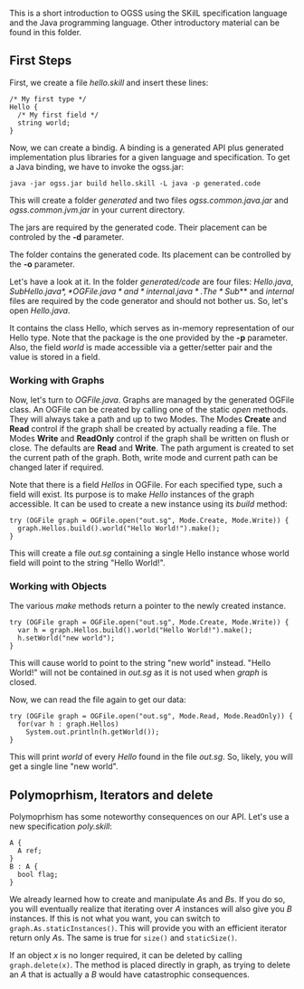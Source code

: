 This is a short introduction to OGSS using the SKilL specification language and the Java programming language.
Other introductory material can be found in this folder.

## First Steps

First, we create a file *hello.skill* and insert these lines:
```
/* My first type */
Hello {
  /* My first field */
  string world;
}
```

Now, we can create a bindig.
A binding is a generated API plus generated implementation plus libraries for a given language and specification.
To get a Java binding, we have to invoke the ogss.jar:
```
java -jar ogss.jar build hello.skill -L java -p generated.code
```

This will create a folder *generated* and two files *ogss.common.java.jar* and *ogss.common.jvm.jar* in your current directory.

The jars are required by the generated code.
Their placement can be controled by the **-d** parameter.

The folder contains the generated code.
Its placement can be controlled by the **-o** parameter.

Let's have a look at it.
In the folder *generated/code* are four files: *Hello.java*, *Sub$Hello.java*, *OGFile.java* and *internal.java*.
The *Sub$*** and *internal* files are required by the code generator and should not bother us.
So, let's open *Hello.java*.

It contains the class Hello, which serves as in-memory representation of our Hello type.
Note that the package is the one provided by the **-p** parameter.
Also, the field *world* is made accessible via a getter/setter pair and the value is stored in a field.


### Working with Graphs

Now, let's turn to *OGFile.java*.
Graphs are managed by the generated OGFile class.
An OGFile can be created by calling one of the static *open* methods.
They will always take a path and up to two Modes.
The Modes **Create** and **Read** control if the graph shall be created by actually reading a file.
The Modes **Write** and **ReadOnly** control if the graph shall be written on flush or close.
The defaults are **Read** and **Write**.
The path argument is created to set the current path of the graph.
Both, write mode and current path can be changed later if required.

Note that there is a field *Hellos* in OGFile.
For each specified type, such a field will exist.
Its purpose is to make *Hello* instances of the graph accessible.
It can be used to create a new instance using its *build* method:
```
try (OGFile graph = OGFile.open("out.sg", Mode.Create, Mode.Write)) {
  graph.Hellos.build().world("Hello World!").make();
}
```
This will create a file *out.sg* containing a single Hello instance whose world field will point to the string "Hello World!".

### Working with Objects

The various *make* methods return a pointer to the newly created instance.
```
try (OGFile graph = OGFile.open("out.sg", Mode.Create, Mode.Write)) {
  var h = graph.Hellos.build().world("Hello World!").make();
  h.setWorld("new world");
}
```

This will cause world to point to the string "new world" instead.
"Hello World!" will not be contained in *out.sg* as it is not used when *graph* is closed.

Now, we can read the file again to get our data:
```
try (OGFile graph = OGFile.open("out.sg", Mode.Read, Mode.ReadOnly)) {
  for(var h : graph.Hellos)
    System.out.println(h.getWorld());
}
```
This will print *world* of every *Hello* found in the file *out.sg*.
So, likely, you will get a single line "new world".


## Polymoprhism, Iterators and delete

Polymoprhism has some noteworthy consequences on our API. Let's use a new specification *poly.skill*:
```
A {
  A ref;
}
B : A {
  bool flag;
}
```
We already learned how to create and manipulate *A*s and *B*s.
If you do so, you will eventually realize that iterating over *A* instances will also give you *B* instances.
If this is not what you want, you can switch to `graph.As.staticInstances()`.
This will provide you with an efficient iterator return only *A*s.
The same is true for `size()` and `staticSize()`.

If an object *x* is no longer required, it can be deleted by calling `graph.delete(x)`.
The method is placed directly in graph, as trying to delete an *A* that is actually a *B* would have catastrophic consequences.
